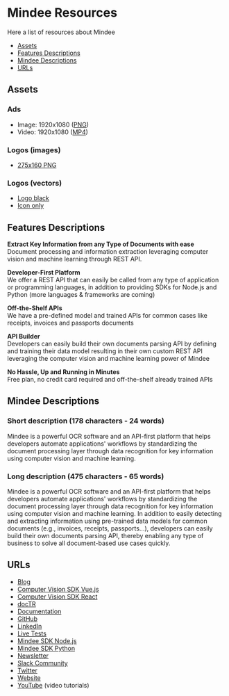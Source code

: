 # Mindee Resources

Here a list of resources about Mindee

- [Assets](#assets)
- [Features Descriptions](#features-descriptions)
- [Mindee Descriptions](#mindee-descriptions)
- [URLs](#urls)

## Assets

### Ads
- Image: 1920x1080 ([PNG](mindee/ad-1920x1080.png))
- Video: 1920x1080 ([MP4](mindee/ad-1920x1080.mp4))

### Logos (images)
- [275x160 PNG](mindee/Logo-275x160.png)

### Logos (vectors)
- [Logo black](mindee/logo.svg)
- [Icon only](mindee/logo-icon.svg)

## Features Descriptions

**Extract Key Information from any Type of Documents with ease**  
Document processing and information extraction leveraging computer vision and machine learning through REST API.

**Developer-First Platform**  
We offer a REST API that can easily be called from any type of application or programming languages, in addition to providing SDKs for Node.js and Python (more languages & frameworks are coming)

**Off-the-Shelf APIs**  
We have a pre-defined model and trained APIs for common cases like receipts, invoices and passports documents

**API Builder**  
Developers can easily build their own documents parsing API by defining and training their data model resulting in their own custom REST API leveraging the computer vision and machine learning power of Mindee

**No Hassle, Up and Running in Minutes**  
Free plan, no credit card required and off-the-shelf already trained APIs

## Mindee Descriptions

### Short description (178 characters - 24 words)
Mindee is a powerful OCR software and an API-first platform that helps developers automate applications' workflows by standardizing the document processing layer through data recognition for key information using computer vision and machine learning.

### Long description (475 characters - 65 words)
Mindee is a powerful OCR software and an API-first platform that helps developers automate applications' workflows by standardizing the document processing layer through data recognition for key information using computer vision and machine learning. In addition to easily detecting and extracting information using pre-trained data models for common documents (e.g., invoices, receipts, passports...), developers can easily build their own documents parsing API, thereby enabling any type of business to solve all document-based use cases quickly.

## URLs

- [Blog](https://blog.mindee.com)
- [Computer Vision SDK Vue.js](https://github.com/mindee/vue-mindee-js)
- [Computer Vision SDK React](https://github.com/mindee/react-mindee-js)
- [docTR](https://github.com/mindee/doctr)
- [Documentation](https://developers.mindee.com/docs)
- [GitHub](https://github.com/mindee)
- [LinkedIn](https://www.linkedin.com/company/mindee/)
- [Live Tests](https://mindee.com/live-test)
- [Mindee SDK Node.js](https://github.com/mindee/mindee-api-nodejs)
- [Mindee SDK Python](https://github.com/mindee/mindee-api-python)
- [Newsletter](https://newsletter.mindee.com)
- [Slack Community](https://slack.mindee.com)
- [Twitter](https://twitter.com/mindeeAPI)
- [Website](https://mindee.com)
- [YouTube](https://www.youtube.com/channel/UCXcb0H4P81RqvvvFfWdszoA) (video tutorials)
